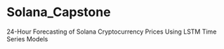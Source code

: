 # Solana_Capstone
24-Hour Forecasting of Solana Cryptocurrency Prices Using LSTM Time Series Models
